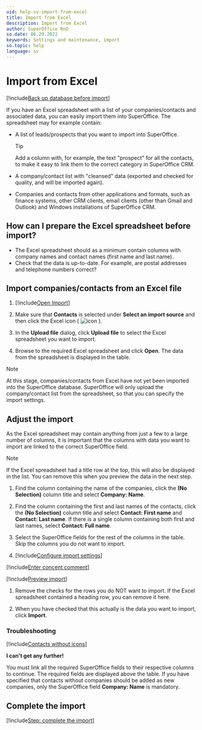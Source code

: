 ```yaml
---
uid: help-sv-import-from-excel
title: Import from Excel
description: Import from Excel
author: SuperOffice RnD
so.date: 06.29.2022
keywords: Settings and maintenance, import
so.topic: help
language: sv
---
```


# Import from Excel

[!include[Back up database before import](includes/caution-backup-before-import.md)]

If you have an Excel spreadsheet with a list of your companies/contacts and associated data, you can easily import them into SuperOffice. The spreadsheet may for example contain:

* A list of leads/prospects that you want to import into SuperOffice.

    > [!TIP]
    > Add a column with, for example, the text "prospect" for all the contacts, to make it easy to link them to the correct category in SuperOffice CRM.

* A company/contact list with "cleansed" data (exported and checked for quality, and will be imported again).

* Companies and contacts from other applications and formats, such as finance systems, other CRM clients, email clients (other than Gmail and Outlook) and Windows installations of SuperOffice CRM.

## How can I prepare the Excel spreadsheet before import?

* The Excel spreadsheet should as a minimum contain columns with company names and contact names (first name and last name).
* Check that the data is up-to-date. For example, are postal addresses and telephone numbers correct?

## Import companies/contacts from an Excel file

1. [!include[Open Import](includes/open-import.md)]

2. Make sure that **Contacts** is selected under **Select an import source** and then click the Excel icon ( ![icon][img1] ).

3. In the **Upload file** dialog, click **Upload file** to select the Excel spreadsheet you want to import.

4. Browse to the required Excel spreadsheet and click **Open**. The data from the spreadsheet is displayed in the table.

> [!NOTE]
> At this stage, companies/contacts from Excel have not yet been imported into the SuperOffice database. SuperOffice will only upload the company/contact list from the spreadsheet, so that you can specify the import settings.

## Adjust the import

As the Excel spreadsheet may contain anything from just a few to a large number of columns, it is important that the columns with data you want to import are linked to the correct SuperOffice field.

> [!NOTE]
> If the Excel spreadsheet had a title row at the top, this will also be displayed in the list. You can remove this when you preview the data in the next step.

1. Find the column containing the name of the companies, click the **(No Selection)** column title and select **Company: Name**.

1. Find the column containing the first and last names of the contacts, click the **(No Selection)** column title and select **Contact: First name** and **Contact: Last name**. If there is a single column containing both first and last names, select **Contact: Full name**.

1. Select the SuperOffice fields for the rest of the columns in the table. Skip the columns you do not want to import.

1. [!include[Configure import settings](includes/configure-import-settings.md)]

[!include[Enter concent comment](includes/step-concent-comment.md)]

[!include[Preview import](includes/step-preview-import.md)]

1. Remove the checks for the rows you do NOT want to import. If the Excel spreadsheet contained a heading row, you can remove it here.

1. When you have checked that this actually is the data you want to import, click **Import**.

### Troubleshooting

[!include[Contacts without icons](includes/troubleshoot-import.md)]

**I can't get any further!**

You must link all the required SuperOffice fields to their respective columns to continue. The required fields are displayed above the table. If you have specified that contacts without companies should be added as new companies, only the SuperOffice field **Company: Name** is mandatory.

## Complete the import

[!include[Step: complete the import](includes/import-complete.md)]

<!-- Referenced links -->

<!-- Referenced images -->
[img1]: ../../../../media/icons/admin/import-excel-small.bmp

